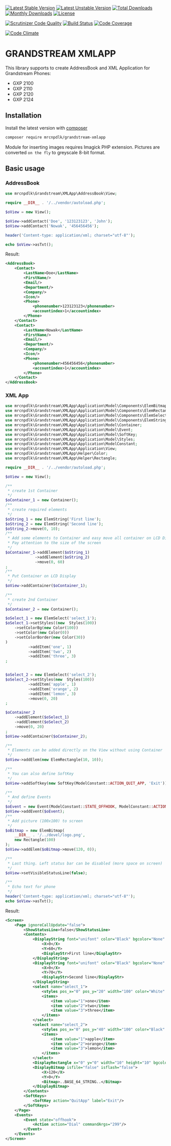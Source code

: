 
[![Latest Stable Version](https://img.shields.io/github/release/mrcnpdlk/grandstream-xmlapp.svg)](https://packagist.org/packages/mrcnpdlk/grandstream-xmlapp)
[![Latest Unstable Version](https://poser.pugx.org/mrcnpdlk/grandstream-xmlapp/v/unstable.png)](https://packagist.org/packages/mrcnpdlk/grandstream-xmlapp)
[![Total Downloads](https://img.shields.io/packagist/dt/mrcnpdlk/grandstream-xmlapp.svg)](https://packagist.org/packages/mrcnpdlk/grandstream-xmlapp)
[![Monthly Downloads](https://img.shields.io/packagist/dm/mrcnpdlk/grandstream-xmlapp.svg)](https://packagist.org/packages/mrcnpdlk/grandstream-xmlapp)
[![License](https://img.shields.io/packagist/l/mrcnpdlk/grandstream-xmlapp.svg)](https://packagist.org/packages/mrcnpdlk/grandstream-xmlapp)    

[![Scrutinizer Code Quality](https://scrutinizer-ci.com/g/mrcnpdlk/grandstream-xmlapp/badges/quality-score.png?b=master)](https://scrutinizer-ci.com/g/mrcnpdlk/grandstream-xmlapp/?branch=master) 
[![Build Status](https://scrutinizer-ci.com/g/mrcnpdlk/grandstream-xmlapp/badges/build.png?b=master)](https://scrutinizer-ci.com/g/mrcnpdlk/grandstream-xmlapp/build-status/master)
[![Code Coverage](https://scrutinizer-ci.com/g/mrcnpdlk/grandstream-xmlapp/badges/coverage.png?b=master)](https://scrutinizer-ci.com/g/mrcnpdlk/grandstream-xmlapp/?branch=master)

[![Code Climate](https://codeclimate.com/github/mrcnpdlk/grandstream-xmlapp/badges/gpa.svg)](https://codeclimate.com/github/mrcnpdlk/grandstream-xmlapp) 


# GRANDSTREAM XMLAPP

This library supports to create AddressBook and XML Application for Grandstream Phones:
 - GXP 2100
 - GXP 2110
 - GXP 2120
 - GXP 2124

## Installation

Install the latest version with [composer](https://packagist.org/packages/mrcnpdlk/grandstream-xmlapp)
```bash
composer require mrcnpdlk/grandstream-xmlapp
```

Module for inserting images requires Imagick PHP extension.
Pictures are converted `on the fly` to greyscale 8-bit format.

## Basic usage
### AddressBook
```php
use mrcnpdlk\Grandstream\XMLApp\AddressBook\View;

require __DIR__ . '/../vendor/autoload.php';

$oView = new View();

$oView->addContact('Doe', '123123123', 'John');
$oView->addContact('Nowak', '456456456');

header('Content-type: application/xml; charset="utf-8"');

echo $oView->asTxt();
```
Result:
```xml
<AddressBook>
    <Contact>
        <LastName>Doe</LastName>
        <FirstName/>
        <Email/>
        <Department/>
        <Company/>
        <Icon/>
        <Phone>
            <phonenumber>123123123</phonenumber>
            <accountindex>1</accountindex>
        </Phone>
    </Contact>
    <Contact>
        <LastName>Nowak</LastName>
        <FirstName/>
        <Email/>
        <Department/>
        <Company/>
        <Icon/>
        <Phone>
            <phonenumber>456456456</phonenumber>
            <accountindex>1</accountindex>
        </Phone>
    </Contact>
</AddressBook>
```
### XML App

```php
use mrcnpdlk\Grandstream\XMLApp\Application\Model\Components\ElemBitmap;
use mrcnpdlk\Grandstream\XMLApp\Application\Model\Components\ElemRectangle;
use mrcnpdlk\Grandstream\XMLApp\Application\Model\Components\ElemSelect;
use mrcnpdlk\Grandstream\XMLApp\Application\Model\Components\ElemString;
use mrcnpdlk\Grandstream\XMLApp\Application\Model\Container;
use mrcnpdlk\Grandstream\XMLApp\Application\Model\Event;
use mrcnpdlk\Grandstream\XMLApp\Application\Model\SoftKey;
use mrcnpdlk\Grandstream\XMLApp\Application\Model\Styles;
use mrcnpdlk\Grandstream\XMLApp\Application\ModelConstant;
use mrcnpdlk\Grandstream\XMLApp\Application\View;
use mrcnpdlk\Grandstream\XMLApp\Helper\Color;
use mrcnpdlk\Grandstream\XMLApp\Helper\Rectangle;

require __DIR__ . '/../vendor/autoload.php';

$oView = new View();

/**
 * create 1st Container
 */
$oContainer_1 = new Container();
/**
 * create required elements
 */
$oString_1 = new ElemString('First line');
$oString_2 = new ElemString('Second line');
$oString_2->move(0, 10);
/**
 * Add some elements to Container and easy move all container on LCD Display
 * Pay attention to the size of the screen
 */
$oContainer_1->addElement($oString_1)
             ->addElement($oString_2)
             ->move(0, 60)
;
/**
 * Put Container on LCD Display
 */
$oView->addContainer($oContainer_1);

/**
 * create 2nd Container
 */
$oContainer_2 = new Container();

$oSelect_1 = new ElemSelect('select_1');
$oSelect_1->setStyles((new  Styles(100))
    ->setColorBg(new Color(100))
    ->setColor(new Color(0))
    ->setColorBorder(new Color(30))
)
          ->addItem('one', 1)
          ->addItem('two', 2)
          ->addItem('three', 3)
;


$oSelect_2 = new ElemSelect('select_2');
$oSelect_2->setStyles(new  Styles(100))
          ->addItem('apple', 1)
          ->addItem('orange', 2)
          ->addItem('lemon', 3)
          ->move(0, 20)
;

$oContainer_2
    ->addElement($oSelect_1)
    ->addElement($oSelect_2)
    ->move(0, 20)
;
$oView->addContainer($oContainer_2);

/**
 * Elements can be added directly on the View without using Container
 */
$oView->addElem(new ElemRectangle(10, 10));

/**
 * You can also define SoftKey
 */
$oView->addSoftkey(new SoftKey(ModelConstant::ACTION_QUIT_APP, 'Exit'));

/**
 * And define Events
 */
$oEvent = new Event(ModelConstant::STATE_OFFHOOK, ModelConstant::ACTION_DIAL, '299');
$oView->addEvent($oEvent);
/**
 * Add picture (100x100) to screen
 */
$oBitmap = new ElemBitmap(
    __DIR__ . '/../devel/logo.png',
    new Rectangle(100)
);
$oView->addElem($oBitmap->move(120, 0));

/**
 * Last thing. Left status bar can be disabled (more space on screen)
 */
$oView->setVisibleStatusLine(false);

/**
 * Echo text for phone
 */
header('Content-type: application/xml; charset="utf-8"');
echo $oView->asTxt();
```

Result:
```xml
<Screen>
    <Page ignoreCallUpdate="false">
        <ShowStatusLine>false</ShowStatusLine>
        <Contents>
            <DisplayString font="unifont" color="Black" bgcolor="None" halign="left">
                <X>0</X>
                <Y>60</Y>
                <DisplayStr>First line</DisplayStr>
            </DisplayString>
            <DisplayString font="unifont" color="Black" bgcolor="None" halign="left">
                <X>0</X>
                <Y>70</Y>
                <DisplayStr>Second line</DisplayStr>
            </DisplayString>
            <select name="select_1">
                <styles pos_x="0" pos_y="20" width="100" color="White" bgcolor="Black" border-color="Light3"/>
                <items>
                    <item value="1">one</item>
                    <item value="2">two</item>
                    <item value="3">three</item>
                </items>
            </select>
            <select name="select_2">
                <styles pos_x="0" pos_y="40" width="100" color="Black" bgcolor="Light4" border-color="Black"/>
                <items>
                    <item value="1">apple</item>
                    <item value="2">orange</item>
                    <item value="3">lemon</item>
                </items>
            </select>
            <DisplayRectangle x="0" y="0" width="10" height="10" bgcolor="None" border-color="Black"/>
            <DisplayBitmap isfile="false" isflash="false">
                <X>120</X>
                <Y>0</Y>
                <Bitmap>..BASE_64_STRING..</Bitmap>
            </DisplayBitmap>
        </Contents>
        <SoftKeys>
            <SoftKey action="QuitApp" label="Exit"/>
        </SoftKeys>
    </Page>
    <Events>
        <Event state="offhook">
            <Action action="Dial" commandArgs="299"/>
        </Event>
    </Events>
</Screen>
```
